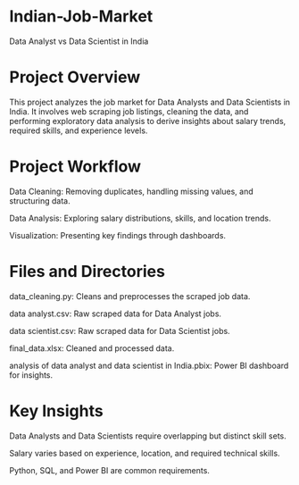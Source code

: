 # Indian-Job-Market
Data Analyst vs Data Scientist in India

# Project Overview

This project analyzes the job market for Data Analysts and Data Scientists in India. It involves web scraping job listings, cleaning the data, and performing exploratory data analysis to derive insights about salary trends, required skills, and experience levels.

# Project Workflow

Data Cleaning: Removing duplicates, handling missing values, and structuring data.

Data Analysis: Exploring salary distributions, skills, and location trends.

Visualization: Presenting key findings through dashboards.

# Files and Directories

data_cleaning.py: Cleans and preprocesses the scraped job data.

data analyst.csv: Raw scraped data for Data Analyst jobs.

data scientist.csv: Raw scraped data for Data Scientist jobs.

final_data.xlsx: Cleaned and processed data.

analysis of data analyst and data scientist in India.pbix: Power BI dashboard for insights.

# Key Insights

Data Analysts and Data Scientists require overlapping but distinct skill sets.

Salary varies based on experience, location, and required technical skills.

Python, SQL, and Power BI are common requirements.
